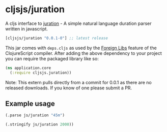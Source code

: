 # cljsjs/juration

A cljs interface to [juration](https://github.com/domchristie/juration) - A simple natural language duration parser written in javascript.

[](dependency)
```clojure
[cljsjs/juration "0.0.1-0"] ;; latest release
```
[](/dependency)

This jar comes with `deps.cljs` as used by the [Foreign Libs][flibs] feature
of the ClojureScript compiler. After adding the above dependency to your project
you can require the packaged library like so:

```clojure
(ns application.core
  (:require cljsjs.juration))
```

[flibs]: https://github.com/clojure/clojurescript/wiki/Packaging-Foreign-Dependencies

Note: This extern pulls directly from a commit for 0.0.1 as there are no released downloads. If you know of one please submit a PR.

## Example usage

```clojure
(.parse js/juration "45m")
```

```clojure
(.stringify js/juration 2000))
```
